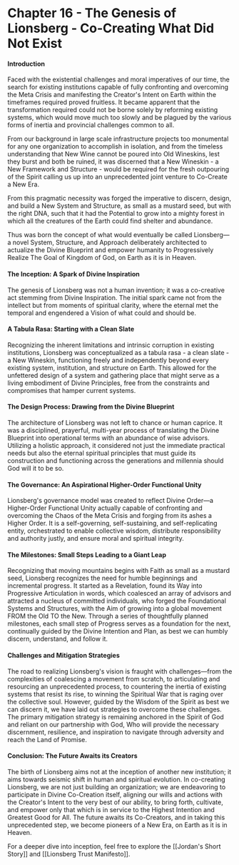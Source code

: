 # Chapter 16 - The Genesis of Lionsberg - Co-Creating What Did Not Exist

#### Introduction

Faced with the existential challenges and moral imperatives of our time, the search for existing institutions capable of fully confronting and overcoming the Meta Crisis and manifesting the Creator's Intent on Earth within the timeframes required proved fruitless. It became apparent that the transformation required could not be borne solely by reforming existing systems, which would move much too slowly and be plagued by the various forms of inertia and provincial challenges common to all. 

From our background in large scale infrastructure projects too monumental for any one organization to accomplish in isolation, and from the timeless understanding that New Wine cannot be poured into Old Wineskins, lest they burst and both be ruined, it was discerned that a New Wineskin - a New Framework and Structure - would be required for the fresh outpouring of the Spirit calling us up into an unprecedented joint venture to Co-Create a New Era. 

From this pragmatic necessity was forged the imperative to discern, design, and build a New System and Structure, as small as a mustard seed, but with the right DNA, such that it had the Potential to grow into a mighty forest in which all the creatures of the Earth could find shelter and abundance.  

Thus was born the concept of what would eventually be called Lionsberg—a novel System, Structure, and Approach deliberately architected to actualize the Divine Blueprint and empower humanity to Progressively Realize The Goal of Kingdom of God, on Earth as it is in Heaven.

#### The Inception: A Spark of Divine Inspiration

The genesis of Lionsberg was not a human invention; it was a co-creative act stemming from Divine Inspiration. The initial spark came not from the intellect but from moments of spiritual clarity, where the eternal met the temporal and engendered a Vision of what could and should be.

#### A Tabula Rasa: Starting with a Clean Slate

Recognizing the inherent limitations and intrinsic corruption in existing institutions, Lionsberg was conceptualized as a tabula rasa - a clean slate - a New Wineskin, functioning freely and independently beyond every existing system, institution, and structure on Earth. This allowed for the unfettered design of a system and gathering place that might serve as a living embodiment of Divine Principles, free from the constraints and compromises that hamper current systems.

#### The Design Process: Drawing from the Divine Blueprint

The architecture of Lionsberg was not left to chance or human caprice. It was a disciplined, prayerful, multi-year process of translating the Divine Blueprint into operational terms with an abundance of wise advisors. Utilizing a holistic approach, it considered not just the immediate practical needs but also the eternal spiritual principles that must guide its construction and functioning across the generations and millennia should God will it to be so.

#### The Governance: An Aspirational Higher-Order Functional Unity

Lionsberg's governance model was created to reflect Divine Order—a Higher-Order Functional Unity actually capable of confronting and overcoming the Chaos of the Meta Crisis and forging from its ashes a Higher Order. It is a self-governing, self-sustaining, and self-replicating entity, orchestrated to enable collective wisdom, distribute responsibility and authority justly, and ensure moral and spiritual integrity.

#### The Milestones: Small Steps Leading to a Giant Leap

Recognizing that moving mountains begins with Faith as small as a mustard seed, Lionsberg recognizes the need for humble beginnings and incremental progress. It started as a Revelation, found its Way into Progressive Articulation in words, which coalesced an array of advisors and attracted a nucleus of committed individuals, who forged the Foundational Systems and Structures, with the Aim of growing into a global movement FROM the Old TO the New. Through a series of thoughtfully planned milestones, each small step of Progress serves as a foundation for the next, continually guided by the Divine Intention and Plan, as best we can humbly discern, understand, and follow it.

#### Challenges and Mitigation Strategies

The road to realizing Lionsberg's vision is fraught with challenges—from the complexities of coalescing a movement from scratch, to articulating and resourcing an unprecedented process, to countering the inertia of existing systems that resist its rise, to winning the Spiritual War that is raging over the collective soul. However, guided by the Wisdom of the Spirit as best we can discern it, we have laid out strategies to overcome these challenges. The primary mitigation strategy is remaining anchored in the Spirit of God and reliant on our partnership with God, Who will provide the necessary discernment, resilience, and inspiration to navigate through adversity and reach the Land of Promise.

#### Conclusion: The Future Awaits its Creators

The birth of Lionsberg aims not at the inception of another new institution; it aims towards seismic shift in human and spiritual evolution. In co-creating Lionsberg, we are not just building an organization; we are endeavoring to participate in Divine Co-Creation itself, aligning our wills and actions with the Creator's Intent to the very best of our ability, to bring forth, cultivate, and empower only that which is in service to the Highest Intention and Greatest Good for All. The future awaits its Co-Creators, and in taking this unprecedented step, we become pioneers of a New Era, on Earth as it is in Heaven.

For a deeper dive into inception, feel free to explore the [[Jordan's Short Story]] and [[Lionsberg Trust Manifesto]].  